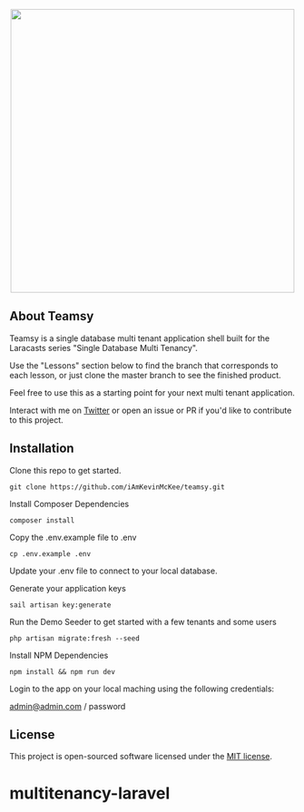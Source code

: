 <p align="center"><img src="https://github.com/iAmKevinMcKee/teamsy/blob/master/public/img/logos/teamsy.png?raw=true" width="500"></p>

## About Teamsy

Teamsy is a single database multi tenant application shell built for the Laracasts series "Single Database Multi Tenancy".

Use the "Lessons" section below to find the branch that corresponds to each lesson, or just clone the master branch to see the finished product. 

Feel free to use this as a starting point for your next multi tenant application.

Interact with me on [Twitter](https://twitter.com/iAmKevinMcKee) or open an issue or PR if you'd like to contribute to this project.

## Installation

Clone this repo to get started.

`git clone https://github.com/iAmKevinMcKee/teamsy.git`

Install Composer Dependencies

`composer install`

Copy the .env.example file to .env

`cp .env.example .env`

Update your .env file to connect to your local database.

Generate your application keys

`sail artisan key:generate`

Run the Demo Seeder to get started with a few tenants and some users

`php artisan migrate:fresh --seed`

Install NPM Dependencies

`npm install && npm run dev`

Login to the app on your local maching using the following credentials:

admin@admin.com / password

## License

This project is open-sourced software licensed under the [MIT license](https://opensource.org/licenses/MIT).
# multitenancy-laravel
